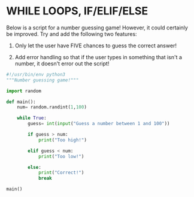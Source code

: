 # WHILE LOOPS, IF/ELIF/ELSE

Below is a script for a number guessing game! However, it could certainly be improved. Try and add the following two features:

1. Only let the user have FIVE chances to guess the correct answer!

2. Add error handling so that if the user types in something that isn't a number, it doesn't error out the script!

```python
#!/usr/bin/env python3
"""Number guessing game!"""

import random

def main():
    num= random.randint(1,100)

    while True:
        guess= int(input("Guess a number between 1 and 100"))

        if guess > num:
            print("Too high!")

        elif guess < num:
            print("Too low!")

        else:
            print("Correct!")
            break

main()
```
